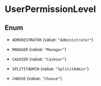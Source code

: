 
# UserPermissionLevel

## Enum


* `ADMINISTRATOR` (value: `"Administrator"`)

* `MANAGER` (value: `"Manager"`)

* `CASHIER` (value: `"Cashier"`)

* `SPLITITADMIN` (value: `"SplititAdmin"`)

* `CHOOSE` (value: `"Choose"`)



